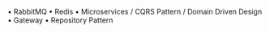 • RabbitMQ
• Redis
• Microservices / CQRS Pattern / Domain Driven Design
• Gateway
• Repository Pattern
